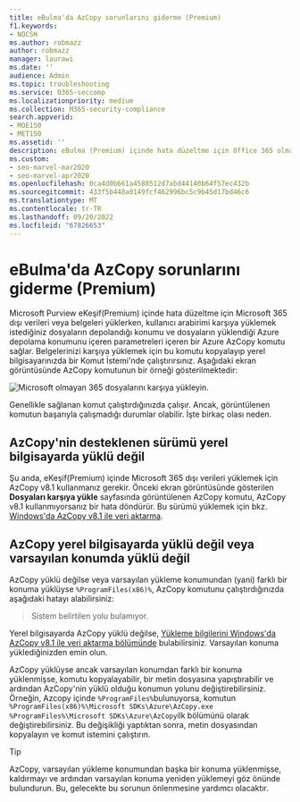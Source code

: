 ```yaml
---
title: eBulma'da AzCopy sorunlarını giderme (Premium)
f1.keywords:
- NOCSH
ms.author: robmazz
author: robmazz
manager: laurawi
ms.date: ''
audience: Admin
ms.topic: troubleshooting
ms.service: O365-seccomp
ms.localizationpriority: medium
ms.collection: M365-security-compliance
search.appverid:
- MOE150
- MET150
ms.assetid: ''
description: eBulma (Premium) içinde hata düzeltme için Office 365 olmayan verileri yüklerken Azure AzCopy hatalarını giderme.
ms.custom:
- seo-marvel-mar2020
- seo-marvel-apr2020
ms.openlocfilehash: 0ca4d0b661a4588512d7abd44140b64f57ec432b
ms.sourcegitcommit: 433f5b448a0149fcf462996bc5c9b45d17bd46c6
ms.translationtype: MT
ms.contentlocale: tr-TR
ms.lasthandoff: 09/20/2022
ms.locfileid: "67826653"
---
```

# <a name="troubleshoot-azcopy-in-ediscovery-premium"></a>eBulma'da AzCopy sorunlarını giderme (Premium)

Microsoft Purview eKeşif(Premium) içinde hata düzeltme için Microsoft 365 dışı verileri veya belgeleri yüklerken, kullanıcı arabirimi karşıya yüklemek istediğiniz dosyaların depolandığı konumu ve dosyaların yüklendiği Azure depolama konumunu içeren parametreleri içeren bir Azure AzCopy komutu sağlar. Belgelerinizi karşıya yüklemek için bu komutu kopyalayıp yerel bilgisayarınızda bir Komut İstemi'nde çalıştırırsınız.  Aşağıdaki ekran görüntüsünde AzCopy komutunun bir örneği gösterilmektedir:

![Microsoft olmayan 365 dosyalarını karşıya yükleyin.](../media/46ba68f6-af11-4e70-bb91-5fc7973516e3.png)

Genellikle sağlanan komut çalıştırdığınızda çalışır. Ancak, görüntülenen komutun başarıyla çalışmadığı durumlar olabilir. İşte birkaç olası neden.

## <a name="the-supported-version-of-azcopy-isnt-installed-on-the-local-computer"></a>AzCopy'nin desteklenen sürümü yerel bilgisayarda yüklü değil

Şu anda, eKeşif(Premium) içinde Microsoft 365 dışı verileri yüklemek için AzCopy v8.1 kullanmanız gerekir. Önceki ekran görüntüsünde gösterilen **Dosyaları karşıya yükle** sayfasında görüntülenen AzCopy komutu, AzCopy v8.1 kullanmıyorsanız bir hata döndürür. Bu sürümü yüklemek için bkz. [Windows'da AzCopy v8.1 ile veri aktarma](/previous-versions/azure/storage/storage-use-azcopy).

## <a name="azcopy-isnt-installed-on-the-local-computer-or-its-not-installed-in-the-default-location"></a>AzCopy yerel bilgisayarda yüklü değil veya varsayılan konumda yüklü değil

AzCopy yüklü değilse veya varsayılan yükleme konumundan (yani) farklı bir konuma yüklüyse `%ProgramFiles(x86)%`, AzCopy komutunu çalıştırdığınızda aşağıdaki hatayı alabilirsiniz:

> Sistem belirtilen yolu bulamıyor.

Yerel bilgisayarda AzCopy yüklü değilse, [Yükleme bilgilerini Windows'da AzCopy v8.1 ile veri aktarma bölümünde](/previous-versions/azure/storage/storage-use-azcopy) bulabilirsiniz. Varsayılan konuma yüklediğinizden emin olun.

AzCopy yüklüyse ancak varsayılan konumdan farklı bir konuma yüklenmişse, komutu kopyalayabilir, bir metin dosyasına yapıştırabilir ve ardından AzCopy'nin yüklü olduğu konumun yolunu değiştirebilirsiniz. Örneğin, Azcopy içinde `%ProgramFiles%`bulunuyorsa, komutun `%ProgramFiles(x86)%\Microsoft SDKs\Azure\AzCopy.exe` `%ProgramFiles%\Microsoft SDKs\Azure\AzCopy`ilk bölümünü olarak değiştirebilirsiniz. Bu değişikliği yaptıktan sonra, metin dosyasından kopyalayın ve komut istemini çalıştırın.

> [!TIP]
> AzCopy, varsayılan yükleme konumundan başka bir konuma yüklenmişse, kaldırmayı ve ardından varsayılan konuma yeniden yüklemeyi göz önünde bulundurun. Bu, gelecekte bu sorunun önlenmesine yardımcı olacaktır.